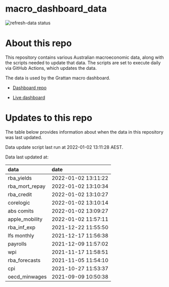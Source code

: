 
<!-- README.md is generated from README.Rmd. Please edit that file -->

# macro\_dashboard\_data

<!-- badges: start -->

![refresh-data
status](https://github.com/grattan/macro_dashboard_data/workflows/refresh-data/badge.svg)

<!-- badges: end -->

# About this repo

This repository contains various Australian macroeconomic data, along
with the scripts needed to update that data. The scripts are set to
execute daily via GitHub Actions, which updates the data.

The data is used by the Grattan macro dashboard.

  - [Dashboard repo](https://github.com/grattan/macrodashboard)

  - [Live dashboard](https://mattcowgill.shinyapps.io/macrodashboard/)

# Updates to this repo

The table below provides information about when the data in this
repository was last updated.

Data update script last run at 2022-01-02 13:11:28 AEST.

Data last updated at:

| data             | date                |
| :--------------- | :------------------ |
| rba\_yields      | 2022-01-02 13:11:22 |
| rba\_mort\_repay | 2022-01-02 13:10:34 |
| rba\_credit      | 2022-01-02 13:10:27 |
| corelogic        | 2022-01-02 13:10:14 |
| abs comits       | 2022-01-02 13:09:27 |
| apple\_mobility  | 2022-01-02 11:57:11 |
| rba\_inf\_exp    | 2021-12-22 11:55:50 |
| lfs monthly      | 2021-12-17 11:56:38 |
| payrolls         | 2021-12-09 11:57:02 |
| wpi              | 2021-11-17 11:58:51 |
| rba\_forecasts   | 2021-11-05 11:54:10 |
| cpi              | 2021-10-27 11:53:37 |
| oecd\_minwages   | 2021-09-09 10:50:38 |
